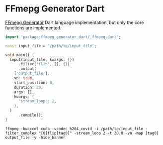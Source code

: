 <!--
 * @Date: 2021.04.27 17:32:32
 * @LastEditors: Rustle Karl
 * @LastEditTime: 2021.05.04 13:33:50
-->

# FFmepg Generator Dart

[FFmepg Generator](https://github.com/fujiawei-dev/ffmpeg-generator) Dart language implementation, but only the core functions are implemented.

```dart
import 'package:ffmpeg_generator_dart/_ffmpeg.dart';

const input_file = '/path/to/input_file';

void main() {
  input(input_file, kwargs: {})
      .filter('flip', [], {})
      .output(
    ['output_file'],
    vn: true,
    start_position: 0,
    duration: 20,
    args: [],
    kwargs: {
      'stream_loop': 2,
    },
  )
      .compile();
}
```

```
ffmpeg -hwaccel cuda -vcodec h264_cuvid -i /path/to/input_file -filter_complex "[0]flip[tag0]" -stream_loop 2 -t 20.0 -vn -map [tag0] output_file -y -hide_banner
```
